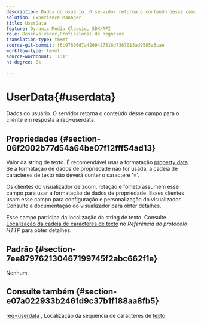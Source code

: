 ```yaml
---
description: Dados do usuário. O servidor retorna o conteúdo desse campo para o cliente em resposta a req=userdata.
solution: Experience Manager
title: UserData
feature: Dynamic Media Classic, SDK/API
role: Desenvolvedor,Profissional de negócios
translation-type: tm+mt
source-git-commit: f6c97606d7a4209427316d7367013ad9585a5cae
workflow-type: tm+mt
source-wordcount: '131'
ht-degree: 0%

---
```



# UserData{#userdata}

Dados do usuário. O servidor retorna o conteúdo desse campo para o cliente em resposta a req=userdata.

## Propriedades {#section-06f2002b77d54a64be07f12fff54ad13}

Valor da string de texto. É recomendável usar a formatação [property data](/help/aem-is-ir-api/is-api/image-catalog/image-serving-api-ref/c-image-catalog-reference/c-overview/c-common-data-types/r-property-data.md). Se a formatação de dados de propriedade não for usada, a cadeia de caracteres de texto não deverá conter o caractere &#39;=&#39;.

Os clientes do visualizador de zoom, rotação e folheto assumem esse campo para usar a formatação de dados de propriedade. Esses clientes usam esse campo para configuração e personalização do visualizador. Consulte a documentação do visualizador para obter detalhes.

Esse campo participa da localização da string de texto. Consulte [Localização da cadeia de caracteres de texto](/help/aem-is-ir-api/is-api/http-ref/image-serving-api-ref/c-http-protocol-reference/c-syntax-and-features/r-text-string-localization.md) no *Referência do protocolo HTTP* para obter detalhes.

## Padrão {#section-7ee879762130467199745f2abc662f1e}

Nenhum.

## Consulte também {#section-e07a022933b2461d9c37b1f188aa8fb5}

[req=userdata](/help/aem-is-ir-api/is-api/http-ref/image-serving-api-ref/c-http-protocol-reference/c-command-reference/r-req/r-req.md) , Localização da sequência de caracteres de  [texto](/help/aem-is-ir-api/is-api/http-ref/image-serving-api-ref/c-http-protocol-reference/c-syntax-and-features/r-text-string-localization.md)

